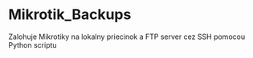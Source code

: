 # Mikrotik_Backups
Zalohuje Mikrotiky na lokalny priecinok a FTP server cez SSH pomocou Python scriptu
